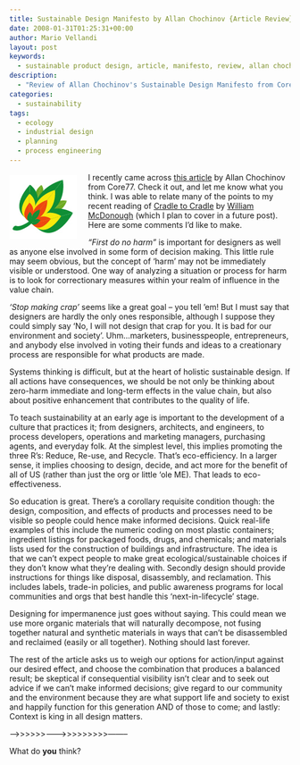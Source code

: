 ```yaml
---
title: Sustainable Design Manifesto by Allan Chochinov {Article Review}
date: 2008-01-31T01:25:31+00:00
author: Mario Vellandi
layout: post
keywords:
  - sustainable product design, article, manifesto, review, allan chochinov, industrial design, sustainable design, principles
description:
  - "Review of Allan Chochinov's Sustainable Design Manifesto from Core77. While Allan looks through the ethical industrial design lens, I take the marketing view"
categories:
  - sustainability
tags:
  - ecology
  - industrial design
  - planning
  - process engineering
---
```

<img class="alignleft" style="margin: 5px 20px 10px 0pt; float: left;" src="../images/wp-content/uploads/2008/03/sustainableleaf-sm1.jpg" alt="a leaf graphic" />I recently came across [this article](http://www.core77.com/reactor/04.07_chochinov.asp "Sustainable Design Manifesto by Allan Chochinov of Core77") by Allan Chochinov from Core77. Check it out, and let me know what you think. I was able to relate many of the points to my recent reading of [Cradle to Cradle](http://www.amazon.com/Cradle-Remaking-Way-Make-Things/dp/0865475873/ref=pd_bbs_sr_1?ie=UTF8&s=books&qid=1201771067&sr=8-1 "cradle to cradle book on amazon") by [William McDonough](http://www.mcdonough.com/ "william mcdonough's website") (which I plan to cover in a future post). Here are some comments I&#8217;d like to make.

_&#8220;First do no harm&#8221;_ is important for designers as well as anyone else involved in some form of decision making. This little rule may seem obvious, but the concept of &#8216;harm&#8217; may not be immediately visible or understood. One way of analyzing a situation or process for harm is to look for correctionary measures within your realm of influence in the value chain.

_&#8216;Stop making crap&#8217;_ seems like a great goal &#8211; you tell &#8217;em! But I must say that designers are hardly the only ones responsible, although I suppose they could simply say &#8216;No, I will not design that crap for you. It is bad for our environment and society&#8217;. Uhm&#8230;marketers, businesspeople, entrepreneurs, and anybody else involved in voting their funds and ideas to a creationary process are responsible for what products are made.

Systems thinking is difficult, but at the heart of holistic sustainable design. If all actions have consequences, we should be not only be thinking about zero-harm immediate and long-term effects in the value chain, but also about positive enhancement that contributes to the quality of life.

To teach sustainability at an early age is important to the development of a culture that practices it; from designers, architects, and engineers, to process developers, operations and marketing managers, purchasing agents, and everyday folk. At the simplest level, this implies promoting the three R&#8217;s: Reduce, Re-use, and Recycle. That&#8217;s eco-efficiency. In a larger sense, it implies choosing to design, decide, and act more for the benefit of all of US (rather than just the org or little &#8216;ole ME). That leads to eco-effectiveness.

So education is great. There&#8217;s a corollary requisite condition though: the design, composition, and effects of products and processes need to be visible so people could hence make informed decisions. Quick real-life examples of this include the numeric coding on most plastic containers; ingredient listings for packaged foods, drugs, and chemicals; and materials lists used for the construction of buildings and infrastructure. The idea is that we can&#8217;t expect people to make great ecological/sustainable choices if they don&#8217;t know what they&#8217;re dealing with. Secondly design should provide instructions for things like disposal, disassembly, and reclamation. This includes labels, trade-in policies, and public awareness programs for local communities and orgs that best handle this &#8216;next-in-lifecycle&#8217; stage.

Designing for impermanence just goes without saying. This could mean we use more organic materials that will naturally decompose, not fusing together natural and synthetic materials in ways that can&#8217;t be disassembled and reclaimed (easily or all together). Nothing should last forever.

The rest of the article asks us to weigh our options for action/input against our desired effect, and choose the combination that produces a balanced result; be skeptical if consequential visibility isn&#8217;t clear and to seek out advice if we can&#8217;t make informed decisions; give regard to our community and the environment because they are what support life and society to exist and happily function for this generation AND of those to come; and lastly: Context is king in all design matters.

&#8212;->>>>>>&#8212;&#8212;->>>>>>>>>&#8212;&#8212;&#8211;

What do **you** think?
